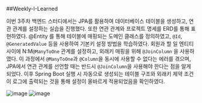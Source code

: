 ##Weekly-I-Learned

이번 3주차 백엔드 스터디에서는 JPA를 활용하여 데이터베이스 테이블을 생성하고, 연관 관계를 설정하는 실습을 진행했다. 또한 연관 관계와 프로젝트 명세를 ERD를 통해 표현하였다.
@Entity 를 통해 테이블에 매핑되는 도메인 클래스를 정의하였고, `@Id`, `@GeneratedValue` 등을 사용하여 기본키 설정 방법을 학습하였다.
회원과 할 일 엔티티 사이에 N:M`@ManyToOne` 관계를 설정하고, 외래키 매핑을 위해 `@JoinColumn` 을 사용하였다.
이 과정에서 `@ManyToOne`과 `@Column`을 동시에 사용할 수 없다는 에러를 겪으며, JPA에서 연관 관계를 선언할 때는 반드시 `@JoinColumn`을 사용해야 한다는 점을 알게되었다.
이후 Spring Boot 실행 시 자동으로 생성되는 테이블 구조와 외래키 제약 조건이 로그에 출력되는 것을 통해 설정이 올바르게 적용되었음을 확인하였다.


![image](https://github.com/user-attachments/assets/099ad949-65e5-4f1c-b582-a06d7b277c44)
![image](https://github.com/user-attachments/assets/4c9c9cc4-54de-46d3-b556-27567641b0b9)
